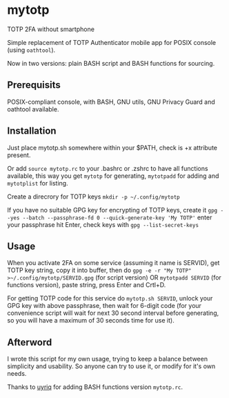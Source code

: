 # mytotp

TOTP 2FA without smartphone

Simple replacement of TOTP Authenticator mobile app for POSIX console (using `oathtool`).

Now in two versions: plain BASH script and BASH functions for sourcing.

## Prerequisits

POSIX-compliant console, with BASH, GNU utils, GNU Privacy Guard and oathtool available.

## Installation

Just place mytotp.sh somewhere within your $PATH, check is +x attribute present.

Or add `source mytotp.rc` to your .bashrc or .zshrc to have all functions available, this way you get `mytotp` for generating, `mytotpadd` for adding and `mytotplist` for listing.

Create a direcrory for TOTP keys `mkdir -p ~/.config/mytotp`

If you have no suitable GPG key for encrypting of TOTP keys, create it
`gpg --yes --batch --passphrase-fd 0 --quick-generate-key 'My TOTP'`
enter your passphrase hit Enter, check keys with 
`gpg --list-secret-keys` 

## Usage

When you activate 2FA on some service (assuming it name is SERVID), get TOTP key string, copy it into buffer, then do
 `gpg -e -r "My TOTP" >~/.config/mytotp/SERVID.gpg` (for script version)
 OR `mytotpadd SERVID` (for functions version), paste string, press Enter and Crtl+D.

For getting TOTP code for this service do `mytotp.sh SERVID`, unlock your GPG key with above passphrase, then wait for 6-digit code (for your convenience script will wait for next 30 second interval before generating, so you will have a maximum of 30 seconds time for use it).

## Afterword

I wrote this script for my own usage, trying to keep a balance between simplicity and usability. So anyone can try to use it, or modify for it's own needs.

Thanks to [uyriq](https://github.com/uyriq) for adding BASH functions version `mytotp.rc`.
